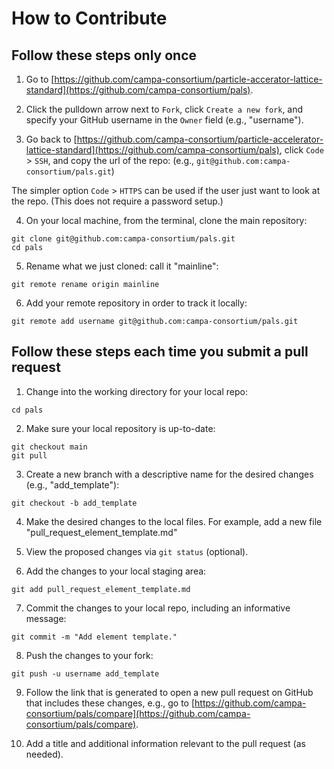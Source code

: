 # How to Contribute

## Follow these steps **only once**

1. Go to [https://github.com/campa-consortium/particle-accerator-lattice-standard](https://github.com/campa-consortium/pals).

2. Click the pulldown arrow next to `Fork`, click `Create a new fork`, and specify your GitHub username in the `Owner` field (e.g., "username").

3. Go back to [https://github.com/campa-consortium/particle-accelerator-lattice-standard](https://github.com/campa-consortium/pals), click `Code` > `SSH`, and copy the url of the repo:
(e.g., `git@github.com:campa-consortium/pals.git`)

The simpler option `Code` > `HTTPS` can be used if the user just want to look at the repo.  (This does not require a password setup.)

4. On your local machine, from the terminal, clone the main repository:
```
git clone git@github.com:campa-consortium/pals.git
cd pals
```
5. Rename what we just cloned:  call it "mainline":
```
git remote rename origin mainline
```

6.  Add your remote repository in order to track it locally:
```
git remote add username git@github.com:campa-consortium/pals.git
```

## Follow these steps **each time you submit a pull request**

1. Change into the working directory for your local repo:
```
cd pals
```

2. Make sure your local repository is up-to-date:
```
git checkout main
git pull
```

3. Create a new branch with a descriptive name for the desired changes (e.g., "add_template"):
```
git checkout -b add_template
```

4. Make the desired changes to the local files.
For example, add a new file "pull_request_element_template.md"

5. View the proposed changes via `git status` (optional).

6. Add the changes to your local staging area:
```
git add pull_request_element_template.md
```

7. Commit the changes to your local repo, including an informative message:
```
git commit -m "Add element template."
```

8. Push the changes to your fork:
```
git push -u username add_template
```

9. Follow the link that is generated to open a new pull request on GitHub that includes these changes, e.g., go to [https://github.com/campa-consortium/pals/compare](https://github.com/campa-consortium/pals/compare).

10. Add a title and additional information relevant to the pull request (as needed).
